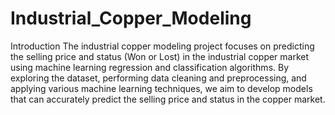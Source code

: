 # Industrial_Copper_Modeling
Introduction
The industrial copper modeling project focuses on predicting the selling price and status (Won or Lost) in the industrial copper market using machine learning regression and classification algorithms. By exploring the dataset, performing data cleaning and preprocessing, and applying various machine learning techniques, we aim to develop models that can accurately predict the selling price and status in the copper market.
